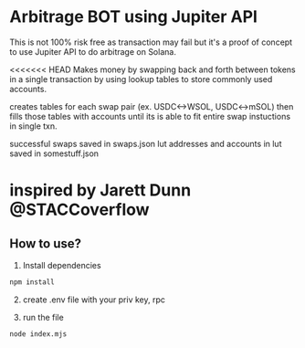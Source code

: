 # Arbitrage BOT using Jupiter API

This is not 100% risk free as transaction may fail but it's a proof of concept to use Jupiter API to do arbitrage on Solana.

<<<<<<< HEAD
Makes money by swapping back and forth between tokens in a single transaction by using lookup tables to store commonly used accounts.

creates tables for each swap pair (ex. USDC<->WSOL, USDC<->mSOL)
then fills those tables with accounts until its is able to fit 
entire swap instuctions in single txn.

successful swaps saved in swaps.json
lut addresses and accounts in lut saved in somestuff.json

inspired by Jarett Dunn @STACCoverflow
======

## How to use?
1. Install dependencies
```sh
npm install
```

2. create .env file with your priv key, rpc

3. run the file
```sh
node index.mjs
```
